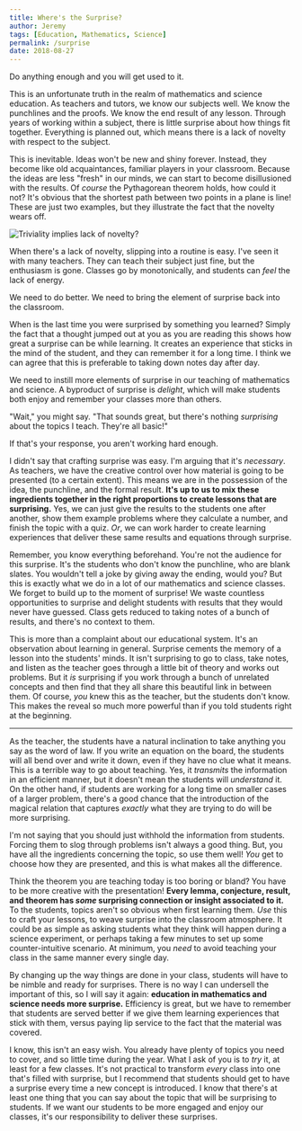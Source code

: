 ```yaml
---
title: Where's the Surprise?
author: Jeremy
tags: [Education, Mathematics, Science]
permalink: /surprise
date: 2018-08-27
---
```


Do anything enough and you will get used to it.

This is an unfortunate truth in the realm of mathematics and science education. As teachers and tutors, we know our subjects well. We know the punchlines and the proofs. We know the end result of any lesson. Through years of working within a subject, there is little surprise about how things fit together. Everything is planned out, which means there is a lack of novelty with respect to the subject.

This is inevitable. Ideas won't be new and shiny forever. Instead, they become like old acquaintances, familiar players in your classroom. Because the ideas are less "fresh" in our minds, we can start to become disillusioned with the results. Of *course* the Pythagorean theorem holds, how could it not? It's obvious that the shortest path between two points in a plane is line! These are just two examples, but they illustrate the fact that the novelty wears off.

![Triviality implies lack of novelty?](https://res.cloudinary.com/dh3hm8pb7/image/upload/c_scale,q_auto:best,w_600/v1535317419/Handwaving/Published/Trivial_New.png)

When there's a lack of novelty, slipping into a routine is easy. I've seen it with many teachers. They can teach their subject just fine, but the enthusiasm is gone. Classes go by monotonically, and students can *feel* the lack of energy.

We need to do better. We need to bring the element of surprise back into the classroom.

When is the last time you were surprised by something you learned? Simply the fact that a thought jumped out at you as you are reading this shows how great a surprise can be while learning. It creates an experience that sticks in the mind of the student, and they can remember it for a long time. I think we can agree that this is preferable to taking down notes day after day.

We need to instill more elements of surprise in our teaching of mathematics and science. A byproduct of surprise is *delight*, which will make students both enjoy and remember your classes more than others.

"Wait," you might say. "That sounds great, but there's nothing *surprising* about the topics I teach. They're all basic!"

If that's your response, you aren't working hard enough.

I didn't say that crafting surprise was easy. I'm arguing that it's *necessary*. As teachers, we have the creative control over how material is going to be presented (to a certain extent). This means we are in the possession of the idea, the punchline, and the formal result. **It's up to us to mix these ingredients together in the right proportions to create lessons that are surprising.** Yes, we can just give the results to the students one after another, show them example problems where they calculate a number, and finish the topic with a quiz. *Or*, we can work harder to create learning experiences that deliver these same results and equations through surprise.

Remember, you know everything beforehand. You're not the audience for this surprise. It's the students who don't know the punchline, who are blank slates. You wouldn't tell a joke by giving away the ending, would you? But this is exactly what we do in a lot of our mathematics and science classes. We forget to build up to the moment of surprise! We waste countless opportunities to surprise and delight students with results that they would never have guessed. Class gets reduced to taking notes of a bunch of results, and there's no context to them.

This is more than a complaint about our educational system. It's an observation about learning in general. Surprise cements the memory of a lesson into the students' minds. It isn't surprising to go to class, take notes, and listen as the teacher goes through a little bit of theory and works out problems. But it *is* surprising if you work through a bunch of unrelated concepts and then find that they all share this beautiful link in between them. Of course, *you* knew this as the teacher, but the students don't know. This makes the reveal so much more powerful than if you told students right at the beginning.

---

As the teacher, the students have a natural inclination to take anything you say as the word of law. If you write an equation on the board, the students will all bend over and write it down, even if they have no clue what it means. This is a terrible way to go about teaching. Yes, it *transmits* the information in an efficient manner, but it doesn't mean the students will *understand* it. On the other hand, if students are working for a long time on smaller cases of a larger problem, there's a good chance that the introduction of the magical relation that captures *exactly* what they are trying to do will be more surprising.

I'm not saying that you should just withhold the information from students. Forcing them to slog through problems isn't always a good thing. But, you have all the ingredients concerning the topic, so use them well! *You* get to choose how they are presented, and this is what makes all the difference.

Think the theorem you are teaching today is too boring or bland? You have to be more creative with the presentation! **Every lemma, conjecture, result, and theorem has *some* surprising connection or insight associated to it.** To the students, topics aren't so obvious when first learning them. *Use* this to craft your lessons, to weave surprise into the classroom atmosphere. It could be as simple as asking students what they think will happen during a science experiment, or perhaps taking a few minutes to set up some counter-intuitive scenario. At minimum, you *need* to avoid teaching your class in the same manner every single day.

By changing up the way things are done in your class, students will have to be nimble and ready for surprises. There is no way I can undersell the important of this, so I will say it again: **education in mathematics and science needs more surprise.** Efficiency is great, but we have to remember that students are served better if we give them learning experiences that stick with them, versus paying lip service to the fact that the material was covered.

I know, this isn't an easy wish. You already have plenty of topics you need to cover, and so little time during the year. What I ask of you is to *try* it, at least for a few classes. It's not practical to transform *every* class into one that's filled with surprise, but I recommend that students should get to have a surprise every time a new concept is introduced. I know that there's at least one thing that you can say about the topic that will be surprising to students. If we want our students to be more engaged and enjoy our classes, it's our responsibility to deliver these surprises.
